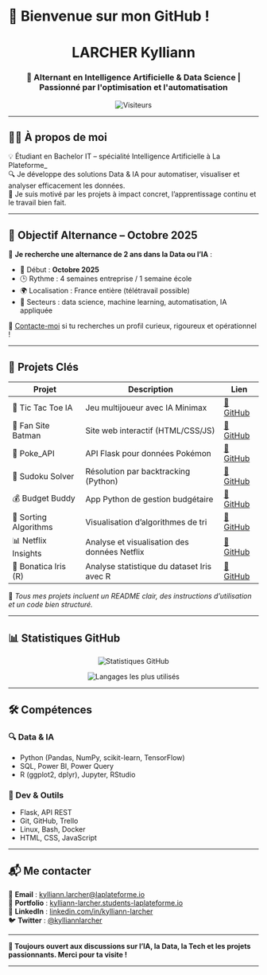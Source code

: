 # 🎯 Bienvenue sur mon GitHub !



<h1 align="center">LARCHER Kylliann</h1>
<h3 align="center">🚀 Alternant en Intelligence Artificielle & Data Science | Passionné par l'optimisation et l'automatisation</h3>

<p align="center">
  <img src="https://komarev.com/ghpvc/?username=kylliann-larcher&style=flat-square&color=blue" alt="Visiteurs" />
</p>

---

## 👨‍💻 À propos de moi

💡 Étudiant en Bachelor IT – spécialité Intelligence Artificielle à La Plateforme_  
🔍 Je développe des solutions Data & IA pour automatiser, visualiser et analyser efficacement les données.  
🚀 Je suis motivé par les projets à impact concret, l’apprentissage continu et le travail bien fait.

---

## 🎯 Objectif Alternance – Octobre 2025

🧠 **Je recherche une alternance de 2 ans dans la Data ou l’IA** :  
- 📅 Début : **Octobre 2025**  
- 🕒 Rythme : 4 semaines entreprise / 1 semaine école  
- 🌍 Localisation : France entière (télétravail possible)  
- 💼 Secteurs : data science, machine learning, automatisation, IA appliquée

📩 [Contacte-moi](mailto:kylliann.larcher@laplateforme.io) si tu recherches un profil curieux, rigoureux et opérationnel !

---

## 🚀 Projets Clés

| Projet | Description | Lien |
|--------|-------------|------|
| 🧠 Tic Tac Toe IA | Jeu multijoueur avec IA Minimax | [🔗 GitHub](https://github.com/manuel-garcin/Tic-Tac-Toe-Escouade.git) |
| 🦇 Fan Site Batman | Site web interactif (HTML/CSS/JS) | [🔗 GitHub](https://github.com/AlexisNguemby/ProjectFan.git) |
| 🐍 Poke_API | API Flask pour données Pokémon | [🔗 GitHub](https://github.com/kylliann-larcher/Poke_API.git) |
| 🧩 Sudoku Solver | Résolution par backtracking (Python) | [🔗 GitHub](https://github.com/kylliann-larcher/Sudoku-solver) |
| 💰 Budget Buddy | App Python de gestion budgétaire | [🔗 GitHub](https://github.com/kylliann-larcher/Budget_buddy) |
| 🔄 Sorting Algorithms | Visualisation d’algorithmes de tri | [🔗 GitHub](https://github.com/kylliann-larcher/sorting-algorithms) |
| 📊 Netflix Insights | Analyse et visualisation des données Netflix | [🔗 GitHub](https://github.com/kylliann-larcher/netflix-data-analysis) |
| 🌱 Bonatica Iris (R) | Analyse statistique du dataset Iris avec R | [🔗 GitHub](https://github.com/axel-achart/Project_R1_Name) |

📌 *Tous mes projets incluent un README clair, des instructions d’utilisation et un code bien structuré.*

---

## 📊 Statistiques GitHub

<p align="center">
  <img src="https://github-readme-stats.vercel.app/api?username=kylliann-larcher&show_icons=true&theme=default" alt="Statistiques GitHub" />
</p>

<p align="center">
  <img src="https://github-readme-stats.vercel.app/api/top-langs/?username=kylliann-larcher&layout=compact&theme=default" alt="Langages les plus utilisés" />
</p>

---

## 🛠️ Compétences

### 🔍 Data & IA
- Python (Pandas, NumPy, scikit-learn, TensorFlow)  
- SQL, Power BI, Power Query  
- R (ggplot2, dplyr), Jupyter, RStudio  

### 🧰 Dev & Outils
- Flask, API REST  
- Git, GitHub, Trello  
- Linux, Bash, Docker  
- HTML, CSS, JavaScript  

---

## 📬 Me contacter

📧 **Email** : kylliann.larcher@laplateforme.io  
🔗 **Portfolio** : [kylliann-larcher.students-laplateforme.io](https://kylliann-larcher.students-laplateforme.io)  
💼 **LinkedIn** : [linkedin.com/in/kylliann-larcher](https://www.linkedin.com/in/kylliann-larcher)  
🐦 **Twitter** : [@kylliannlarcher](https://twitter.com/kylliannlarcher)

---

**📌 Toujours ouvert aux discussions sur l’IA, la Data, la Tech et les projets passionnants. Merci pour ta visite !**

---

<!-- Fin du README -->
